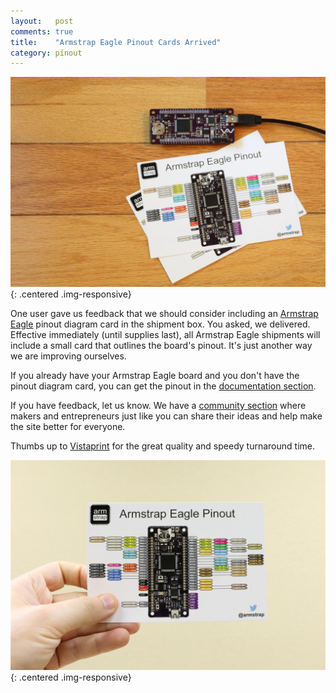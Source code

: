 ```yaml
---
layout:   post
comments: true
title:    "Armstrap Eagle Pinout Cards Arrived"
category: pinout
---
```


![ARMstrap Eagle Pinout Card](/img/posts/2015/04/armstrap-eagle-pinout-card-floor.JPG){: .centered .img-responsive}

One user gave us feedback that we should consider including an [Armstrap Eagle][1] pinout diagram card in the shipment box.  You asked, we delivered.  Effective immediately (until supplies last), all Armstrap Eagle shipments will include a small card that outlines the board's pinout.  It's just another way we are improving ourselves.

If you already have your Armstrap Eagle board and you don't have the pinout diagram card, you can get the pinout in the [documentation section][2].

If you have feedback, let us know.  We have a [community section][3] where makers and entrepreneurs just like you can share their ideas and help make the site better for everyone.

Thumbs up to [Vistaprint][4] for the great quality and speedy turnaround time.

![ARMstrap Eagle Pinout Card](/img/posts/2015/04/armstrap-eagle-pintout-card.JPG){: .centered .img-responsive}

[1]: http://armstrap.org/eagle
[2]: http://docs.armstrap.org/en/latest/hardware-overview.html#armstrap-eagle
[3]: http://community.armstrap.org/
[4]: http://www.vistaprint.com
